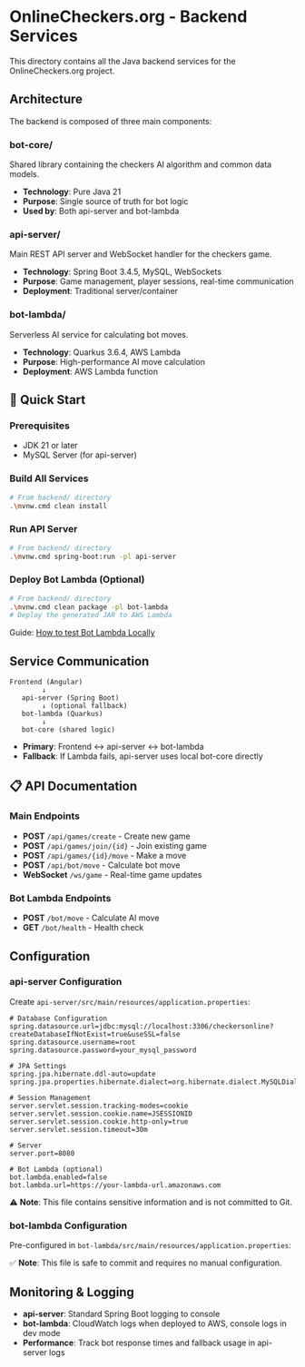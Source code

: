# OnlineCheckers.org - Backend Services

This directory contains all the Java backend services for the OnlineCheckers.org project.

## Architecture

The backend is composed of three main components:

### bot-core/
Shared library containing the checkers AI algorithm and common data models.
- **Technology**: Pure Java 21
- **Purpose**: Single source of truth for bot logic
- **Used by**: Both api-server and bot-lambda

### api-server/
Main REST API server and WebSocket handler for the checkers game.
- **Technology**: Spring Boot 3.4.5, MySQL, WebSockets
- **Purpose**: Game management, player sessions, real-time communication
- **Deployment**: Traditional server/container

### bot-lambda/
Serverless AI service for calculating bot moves.
- **Technology**: Quarkus 3.6.4, AWS Lambda
- **Purpose**: High-performance AI move calculation
- **Deployment**: AWS Lambda function

## 🚀 Quick Start

### Prerequisites
- JDK 21 or later
- MySQL Server (for api-server)

### Build All Services
```bash
# From backend/ directory
.\mvnw.cmd clean install
```

### Run API Server
```bash
# From backend/ directory  
.\mvnw.cmd spring-boot:run -pl api-server
```

### Deploy Bot Lambda (Optional)
```bash
# From backend/ directory
.\mvnw.cmd clean package -pl bot-lambda
# Deploy the generated JAR to AWS Lambda
```

Guide: [How to test Bot Lambda Locally](./bot-lambda/README.md)

## Service Communication

```
Frontend (Angular)
        ↓
   api-server (Spring Boot)
        ↓ (optional fallback)
   bot-lambda (Quarkus)
        ↓
   bot-core (shared logic)
```

- **Primary**: Frontend ↔ api-server ↔ bot-lambda
- **Fallback**: If Lambda fails, api-server uses local bot-core directly

## 📋 API Documentation

### Main Endpoints
- **POST** `/api/games/create` - Create new game
- **POST** `/api/games/join/{id}` - Join existing game  
- **POST** `/api/games/{id}/move` - Make a move
- **POST** `/api/bot/move` - Calculate bot move
- **WebSocket** `/ws/game` - Real-time game updates

### Bot Lambda Endpoints
- **POST** `/bot/move` - Calculate AI move
- **GET** `/bot/health` - Health check

## Configuration

### api-server Configuration
Create `api-server/src/main/resources/application.properties`:

```properties
# Database Configuration
spring.datasource.url=jdbc:mysql://localhost:3306/checkersonline?createDatabaseIfNotExist=true&useSSL=false
spring.datasource.username=root
spring.datasource.password=your_mysql_password

# JPA Settings
spring.jpa.hibernate.ddl-auto=update
spring.jpa.properties.hibernate.dialect=org.hibernate.dialect.MySQLDialect

# Session Management
server.servlet.session.tracking-modes=cookie
server.servlet.session.cookie.name=JSESSIONID
server.servlet.session.cookie.http-only=true
server.servlet.session.timeout=30m

# Server
server.port=8080

# Bot Lambda (optional)
bot.lambda.enabled=false
bot.lambda.url=https://your-lambda-url.amazonaws.com
```

⚠️ **Note**: This file contains sensitive information and is not committed to Git.

### bot-lambda Configuration
Pre-configured in `bot-lambda/src/main/resources/application.properties`:

✅ **Note**: This file is safe to commit and requires no manual configuration.

## Monitoring & Logging

- **api-server**: Standard Spring Boot logging to console
- **bot-lambda**: CloudWatch logs when deployed to AWS, console logs in dev mode
- **Performance**: Track bot response times and fallback usage in api-server logs